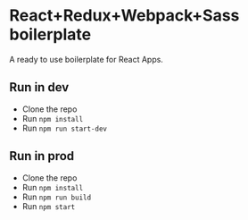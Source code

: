 # React+Redux+Webpack+Sass boilerplate

A ready to use boilerplate for React Apps.

## Run in dev

* Clone the repo
* Run `npm install`
* Run `npm run start-dev`

## Run in prod

* Clone the repo
* Run `npm install`
* Run `npm run build`
* Run `npm start`
